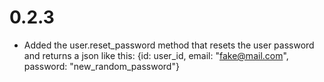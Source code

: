 # 0.2.3
- Added the user.reset_password method that resets the user password and
  returns a json like this: {id: user_id, email: "fake@mail.com", password: "new_random_password"}